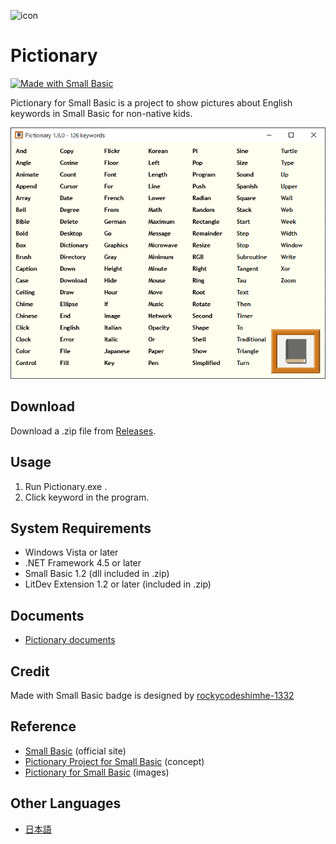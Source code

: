 ![icon](img/PictionaryIcon.png)

# Pictionary

[![Made with Small Basic](https://img.shields.io/badge/Made%20with-Small%20Basic-orange)](http://smallbasic.com)

Pictionary for Small Basic is a project to show pictures about English keywords in Small Basic for non-native kids.

![Pictionary](img/Pictionary1.9.0.png)

## Download
Download a .zip file from [Releases](https://github.com/nonkitMac/Pictionary/releases).

## Usage
1. Run Pictionary.exe .
1. Click keyword in the program.

## System Requirements
- Windows Vista or later
- .NET Framework 4.5 or later
- Small Basic 1.2 (dll included in .zip)
- LitDev Extension 1.2 or later (included in .zip)

## Documents
- [Pictionary documents](https://nonkitmac.github.io/Pictionary/Documents)

## Credit
Made with Small Basic badge is designed by [rockycodeshimhe-1332](https://docs.microsoft.com/en-us/answers/questions/210063/guys-i-made-a-nice-small-basic-github-badge.html)

## Reference
- [Small Basic](https://smallbasic-publicwebsite.azurewebsites.net/) (official site)
- [Pictionary Project for Small Basic](https://nonkitmac.github.io/Pictionary/) (concept)
- [Pictionary for Small Basic](https://nonkitmac.github.io/Pictionary/Gallery.html) (images)

## Other Languages
- [日本語](README-ja.md)
